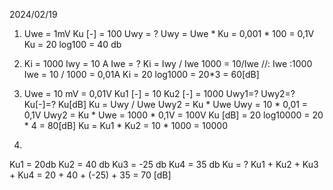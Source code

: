 2024/02/19

1.	Uwe = 1mV
Ku [-] = 100
Uwy = ?
Uwy = Uwe * Ku = 0,001 * 100 = 0,1V 
Ku = 20 log100 = 40 db

2.	Ki = 1000 
Iwy = 10 A 
Iwe = ?
Ki = Iwy / Iwe 
1000 = 10/Iwe    //: Iwe :1000
Iwe = 10 / 1000 = 0,01A 
 Ki = 20 log1000 = 20*3 = 60[dB]

3.	Uwe = 10 mV = 0,01V 
Ku1 [-] = 10
Ku2 [-] = 1000
Uwy1=?   Uwy2=?   Ku[-]=?   Ku[dB]
Ku = Uwy / Uwe    Uwy2 = Ku * Uwe       Uwy = 10 * 0,01 = 0,1V 
Uwy2 = Ku * Uwe  = 1000 * 0,1V = 100V 
Ku [dB] = 20 log10000 = 20 * 4 = 80[dB]
Ku = Ku1 * Ku2 = 10 * 1000 = 10000
4.	
Ku1 = 20db
Ku2 = 40 db 
Ku3 = -25 db 
Ku4 = 35 db 
Ku = ?
Ku1 + Ku2 + Ku3 + Ku4 = 20 + 40 + (-25) + 35 = 70 [dB] 
